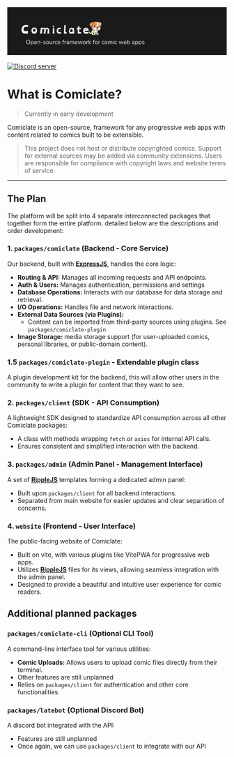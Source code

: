<a href="https://github.com/Comiclate">
  <picture>
    <source media="(prefers-color-scheme: dark)" srcset="../comiclate-banner-dark.png">
    <img src="../comiclate-banner-dark.png" alt="Comiclate - A community-driven comic reader" />
  </picture>
</a>

[![Discord server](https://img.shields.io/discord/1345726804274581643.svg?label=&labelColor=6A7EC2&color=7389D8&logo=discord&logoColor=FFFFFF)](https://discord.gg/RjgB89pTed)

# What is Comiclate?
> Currently in early development

Comiclate is an open-source, framework for any progressive web apps with content related to comics built to be extensible.

> This project does not host or distribute copyrighted comics. Support for external sources may be added via community extensions. Users are responsible for compliance with copyright laws and website terms of service.

---

## The Plan

The platform will be split into 4 separate interconnected packages that together form the entire platform.
detailed below are the descriptions and order development:

### 1. `packages/comiclate` (Backend - Core Service)
Our backend, built with [**ExpressJS**](https://expressjs.com/), handles the core logic:
-   **Routing & API:** Manages all incoming requests and API endpoints.
-   **Auth & Users:** Manages authentication, permissions and settings
-   **Database Operations:** Interacts with our database for data storage and retrieval.
-   **I/O Operations:** Handles file and network interactions.
-   **External Data Sources (via Plugins):**
    -   Content can be imported from third-party sources using plugins. See `packages/comiclate-plugin`
-   **Image Storage:** media storage support (for user-uploaded comics, personal libraries, or public-domain content).

### 1.5 `packages/comiclate-plugin` - Extendable plugin class
A plugin development kit for the backend, this will allow other users in the community to write a plugin for content that they want to see.

### 2. `packages/client` (SDK - API Consumption)
A lightweight SDK designed to standardize API consumption across all other Comiclate packages:
-   A class with methods wrapping `fetch` or `axios` for internal API calls.
-   Ensures consistent and simplified interaction with the backend.

### 3. `packages/admin` (Admin Panel - Management Interface)
A set of [**RippleJS**](https://www.ripplejs.com/) templates forming a dedicated admin panel:
-   Built upon `packages/client` for all backend interactions.
-   Separated from main website for easier updates and clear separation of concerns.

### 4. `website` (Frontend - User Interface)
The public-facing website of Comiclate:
-   Built on vite, with various plugins like VitePWA for progressive web apps.
-   Utilizes [**RippleJS**](https://www.ripplejs.com/) files for its views, allowing seamless integration with the admin panel.
-   Designed to provide a beautiful and intuitive user experience for comic readers.

## Additional planned packages

### `packages/comiclate-cli` (Optional CLI Tool)
A command-line interface tool for various utilities:
-   **Comic Uploads:** Allows users to upload comic files directly from their terminal.
-   Other features are still unplanned
-   Relies on `packages/client` for authentication and other core functionalities.

### `packages/latebot` (Optional Discord Bot)
A discord bot integrated with the API:
-   Features are still unplanned
-   Once again, we can use `packages/client` to integrate with our API

